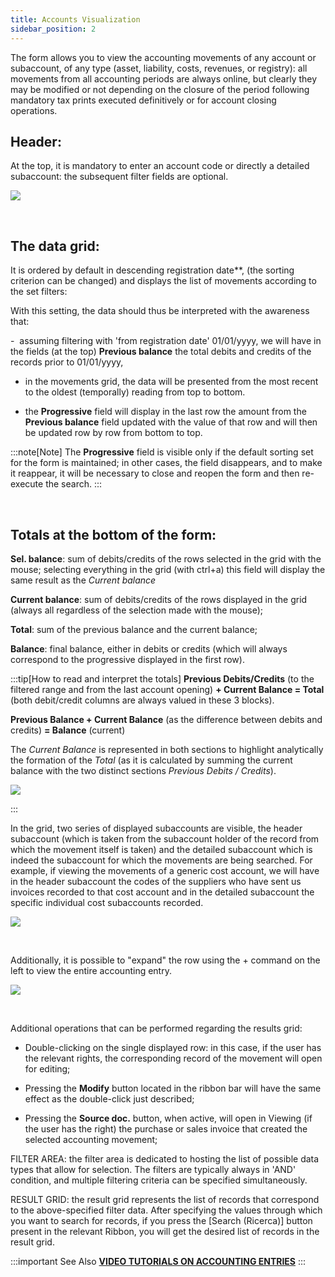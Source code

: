 ```yaml
---
title: Accounts Visualization
sidebar_position: 2
---
```


The form allows you to view the accounting movements of any account or subaccount, of any type (asset, liability, costs, revenues, or registry): all movements from all accounting periods are always online, but clearly they may be modified or not depending on the closure of the period following mandatory tax prints executed definitively or for account closing operations.

## Header:

At the top, it is mandatory to enter an account code or directly a detailed subaccount: the subsequent filter fields are optional.

![](/img/it-it/finance-area/ledger-records/records/view-accounts/image01.png)

 

## The data grid:

It is ordered by default in descending registration date**, (the sorting criterion can be changed) and displays the list of movements according to the set filters: 

With this setting, the data should thus be interpreted with the awareness that:

-  assuming filtering with 'from registration date' 01/01/yyyy, we will have in the fields (at the top) **Previous balance** the total debits and credits of the records prior to 01/01/yyyy,

- in the movements grid, the data will be presented from the most recent to the oldest (temporally) reading from top to bottom. 

- the **Progressive** field will display in the last row the amount from the **Previous balance** field updated with the value of that row and will then be updated row by row from bottom to top.


:::note[Note]
The **Progressive** field is visible only if the default sorting set for the form is maintained; in other cases, the field disappears, and to make it reappear, it will be necessary to close and reopen the form and then re-execute the search. 
:::


 

## Totals at the bottom of the form:

**Sel. balance**: sum of debits/credits of the rows selected in the grid with the mouse; selecting everything in the grid (with ctrl+a) this field will display the same result as the *Current balance*

**Current balance**: sum of debits/credits of the rows displayed in the grid (always all regardless of the selection made with the mouse);  

**Total**: sum of the previous balance and the current balance;  

**Balance**: final balance, either in debits or credits (which will always correspond to the progressive displayed in the first row).


:::tip[How to read and interpret the totals]
**Previous Debits/Credits** (to the filtered range and from the last account opening) **+ Current Balance = Total** (both debit/credit columns are always valued in these 3 blocks).

**Previous Balance + Current Balance** (as the difference between debits and credits) **= Balance** (current)

The *Current Balance* is represented in both sections to highlight analytically the formation of the *Total* (as it is calculated by summing the current balance with the two distinct sections *Previous Debits / Credits*).

![](/img/it-it/finance-area/ledger-records/records/view-accounts/image04.png)

:::


In the grid, two series of displayed subaccounts are visible, the header subaccount (which is taken from the subaccount holder of the record from which the movement itself is taken) and the detailed subaccount which is indeed the subaccount for which the movements are being searched. For example, if viewing the movements of a generic cost account, we will have in the header subaccount the codes of the suppliers who have sent us invoices recorded to that cost account and in the detailed subaccount the specific individual cost subaccounts recorded.

![](/img/it-it/finance-area/ledger-records/records/view-accounts/image02.png)

 

Additionally, it is possible to "expand" the row using the + command on the left to view the entire accounting entry.

![](/img/it-it/finance-area/ledger-records/records/view-accounts/image03.png)

 

Additional operations that can be performed regarding the results grid:

- Double-clicking on the single displayed row: in this case, if the user has the relevant rights, the corresponding record of the movement will open for editing;

- Pressing the **Modify** button located in the ribbon bar will have the same effect as the double-click just described;

- Pressing the **Source doc.** button, when active, will open in Viewing (if the user has the right) the purchase or sales invoice that created the selected accounting movement;

FILTER AREA: the filter area is dedicated to hosting the list of possible data types that allow for selection. The filters are typically always in 'AND' condition, and multiple filtering criteria can be specified simultaneously.

RESULT GRID: the result grid represents the list of records that correspond to the above-specified filter data. After specifying the values through which you want to search for records, if you press the [Search (Ricerca)] button present in the relevant Ribbon, you will get the desired list of records in the result grid.

:::important See Also
[**VIDEO TUTORIALS ON ACCOUNTING ENTRIES**](/docs/video/finance/intro)
:::